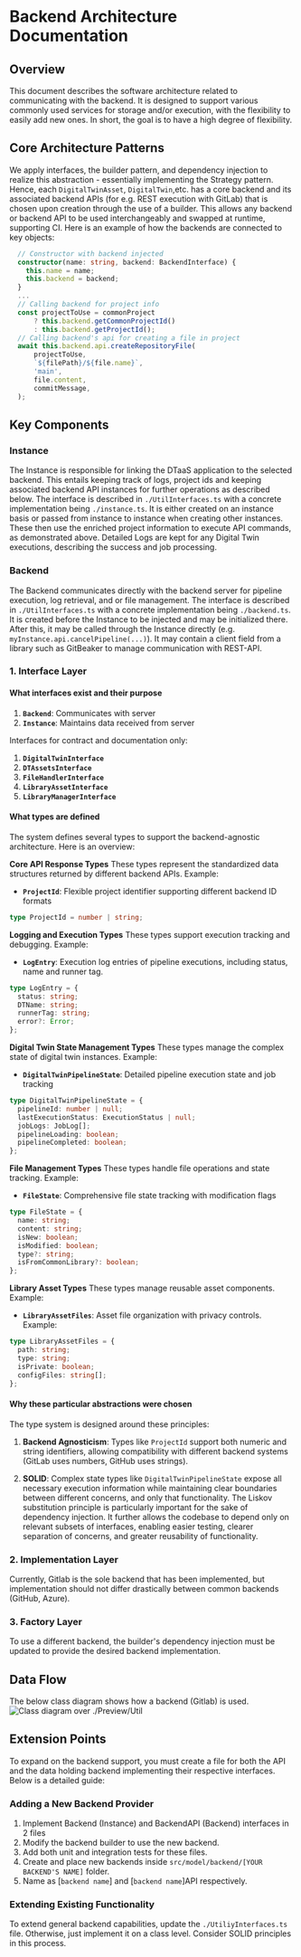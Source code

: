 # Backend Architecture Documentation

## Overview

This document describes the software architecture related to communicating with
the backend. It is designed to support various commonly used services for storage
and/or execution, with the flexibility to easily add new ones. In short, the goal
is to have a high degree of flexibility.

## Core Architecture Patterns

We apply interfaces, the builder pattern, and dependency injection to realize this
abstraction - essentially implementing the Strategy pattern. Hence, each
`DigitalTwinAsset`, `DigitalTwin`,etc. has a core backend and its associated
backend APIs (for e.g. REST execution with GitLab) that is chosen upon creation
through the use of a builder. This allows any backend or backend API to be used
interchangeably and swapped at runtime, supporting CI. Here is an example of how
the backends are connected to key objects:

```typescript
  // Constructor with backend injected
  constructor(name: string, backend: BackendInterface) {
    this.name = name;
    this.backend = backend;
  }
  ...
  // Calling backend for project info
  const projectToUse = commonProject
      ? this.backend.getCommonProjectId()
      : this.backend.getProjectId();
  // Calling backend's api for creating a file in project
  await this.backend.api.createRepositoryFile(
      projectToUse,
      `${filePath}/${file.name}`,
      'main',
      file.content,
      commitMessage,
  );
```

## Key Components

### Instance

The Instance is responsible for linking the DTaaS application to the selected backend.
This entails keeping track of logs, project ids and keeping associated backend API
instances for further operations as described below. The interface is described in
`./UtilInterfaces.ts` with a concrete implementation being `./instance.ts`. It is
either created on an instance basis or passed from instance to instance when
creating other instances. These then use the enriched project information to
execute API commands, as demonstrated above. Detailed Logs are kept for any
Digital Twin executions, describing the success and job processing.

### Backend

The Backend communicates directly with the backend server for pipeline execution,
log retrieval, and or file management. The interface is described in
`./UtilInterfaces.ts` with a concrete implementation being `./backend.ts`. It is
created before the Instance to be injected and may be initialized there. After
this, it may be called through the Instance  directly (e.g.
`myInstance.api.cancelPipeline(...)`). It may contain a client field from a
library such as GitBeaker to manage communication with REST-API.

### 1. Interface Layer

#### What interfaces exist and their purpose

1. **`Backend`**: Communicates with server
1. **`Instance`**: Maintains data received from server

Interfaces for contract and documentation only:

1. **`DigitalTwinInterface`**
1. **`DTAssetsInterface`**
1. **`FileHandlerInterface`**
1. **`LibraryAssetInterface`**
1. **`LibraryManagerInterface`**

#### What types are defined

The system defines several types to support the backend-agnostic architecture.
Here is an overview:

**Core API Response Types**
These types represent the standardized data structures returned by different
backend APIs. Example:

* **`ProjectId`**: Flexible project identifier supporting different backend ID formats

```typescript
type ProjectId = number | string;
```

**Logging and Execution Types**
These types support execution tracking and debugging. Example:

* **`LogEntry`**: Execution log entries of pipeline executions, including status,
name and runner tag.

```typescript
type LogEntry = {
  status: string;
  DTName: string;
  runnerTag: string;
  error?: Error;
};
```

**Digital Twin State Management Types**
These types manage the complex state of digital twin instances. Example:

* **`DigitalTwinPipelineState`**: Detailed pipeline execution state and job tracking

```typescript
type DigitalTwinPipelineState = {
  pipelineId: number | null;
  lastExecutionStatus: ExecutionStatus | null;
  jobLogs: JobLog[];
  pipelineLoading: boolean;
  pipelineCompleted: boolean;
};
```

**File Management Types**
These types handle file operations and state tracking. Example:

* **`FileState`**: Comprehensive file state tracking with modification flags

```typescript
type FileState = {
  name: string;
  content: string;
  isNew: boolean;
  isModified: boolean;
  type?: string;
  isFromCommonLibrary?: boolean;
};
```

**Library Asset Types**
These types manage reusable asset components. Example:

* **`LibraryAssetFiles`**: Asset file organization with privacy controls. Example:

```typescript
type LibraryAssetFiles = {
  path: string;
  type: string;
  isPrivate: boolean;
  configFiles: string[];
};
```

#### Why these particular abstractions were chosen

The type system is designed around these principles:

1. **Backend Agnosticism**: Types like `ProjectId` support both numeric and string
identifiers, allowing compatibility with different backend systems (GitLab uses
numbers, GitHub uses strings).

1. **SOLID**: Complex state types like `DigitalTwinPipelineState` expose all
necessary execution information while maintaining clear boundaries between
different concerns, and only that functionality. The Liskov substitution
principle is particularly important for the sake of dependency injection.
It further allows the codebase to depend only on relevant subsets of interfaces,
enabling easier testing, clearer separation of concerns, and greater reusability
of functionality.

### 2. Implementation Layer

Currently, Gitlab is the sole backend that has been implemented, but
implementation should not differ drastically between common backends (GitHub, Azure).

### 3. Factory Layer

To use a different backend, the builder's dependency injection must be updated
to provide the desired backend implementation.

## Data Flow

The below class diagram shows how a backend (Gitlab) is used.
![Class diagram over ./Preview/Util](./classDiagramOfPreviewUtil.png)

## Extension Points

To expand on the backend support, you must create a file for both the API and
the data holding backend implementing their respective interfaces.
Below is a detailed guide:

### Adding a New Backend Provider

1. Implement Backend (Instance) and BackendAPI (Backend) interfaces in 2 files
1. Modify the backend builder to use the new backend.
1. Add both unit and integration tests for these files.
1. Create and place new backends inside `src/model/backend/[YOUR BACKEND'S NAME]`
folder.
1. Name as [`backend name`] and [`backend name`]API respectively.

### Extending Existing Functionality

To extend general backend capabilities, update the `./UtiliyInterfaces.ts` file.
Otherwise, just implement it on a class level. Consider SOLID principles in this
process.
